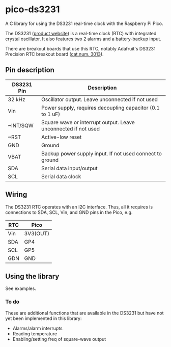 # pico-ds3231

A C library for using the DS3231 real-time clock with the Raspberry Pi
Pico.

The DS3231 ([product website][analog]) is a real-time clock (RTC) with
integrated crystal oscillator. It also features two 2 alarms and a
battery-backup input.

There are breakout boards that use this RTC, notably Adafruit's DS3231
Precision RTC breakout board ([cat.num. 3013][ada3013]).

[analog]: https://www.analog.com/en/products/ds3231.html
[ada3013]: https://www.adafruit.com/product/3013


## Pin description

| DS3231 Pin | Description
|------------|------------
| 32 kHz     | Oscillator output. Leave unconnected if not used
| Vin        | Power supply, requires decoupling capacitor (0.1 to 1 uF)
| ~INT/SQW   | Square wave or interrupt output. Leave unconnected if not used
| ~RST       | Active-low reset
| GND        | Ground
| VBAT       | Backup power supply input. If not used connect to ground
| SDA        | Serial data input/output
| SCL        | Serial data clock


## Wiring

The DS3231 RTC operates with an I2C interface. Thus, all it requires is
connections to SDA, SCL, Vin, and GND pins in the Pico, e.g. 

| RTC | Pico
|-----|---------
| Vin | 3V3(OUT)
| SDA | GP4
| SCL | GP5
| GDN | GND


## Using the library

See examples.

### To do

These are additional functions that are available in the DS3231 but have
not yet been implemented in this library:

* Alarms/alarm interrupts
* Reading temperature
* Enabling/setting freq of square-wave output
 